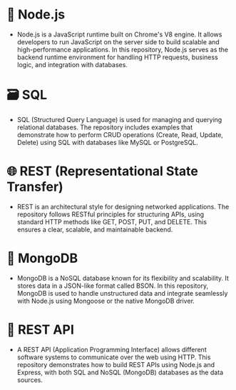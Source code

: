 # 🔧 Node.js
- Node.js is a JavaScript runtime built on Chrome's V8 engine. It allows developers to run JavaScript on the server side to build scalable and high-performance applications. In this repository, Node.js serves as the backend runtime environment for handling HTTP requests, business logic, and integration with databases.

# 🗃️ SQL
- SQL (Structured Query Language) is used for managing and querying relational databases. The repository includes examples that demonstrate how to perform CRUD operations (Create, Read, Update, Delete) using SQL with databases like MySQL or PostgreSQL.

# 🌐 REST (Representational State Transfer)
- REST is an architectural style for designing networked applications. The repository follows RESTful principles for structuring APIs, using standard HTTP methods like GET, POST, PUT, and DELETE. This ensures a clear, scalable, and maintainable backend.

# 🍃 MongoDB
- MongoDB is a NoSQL database known for its flexibility and scalability. It stores data in a JSON-like format called BSON. In this repository, MongoDB is used to handle unstructured data and integrate seamlessly with Node.js using Mongoose or the native MongoDB driver.

# 📡 REST API
- A REST API (Application Programming Interface) allows different software systems to communicate over the web using HTTP. This repository demonstrates how to build REST APIs using Node.js and Express, with both SQL and NoSQL (MongoDB) databases as the data sources.
